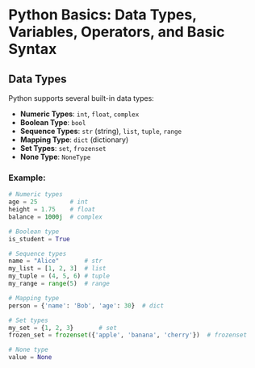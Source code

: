 # Python Basics: Data Types, Variables, Operators, and Basic Syntax

## Data Types

Python supports several built-in data types:

- **Numeric Types**: `int`, `float`, `complex`
- **Boolean Type**: `bool`
- **Sequence Types**: `str` (string), `list`, `tuple`, `range`
- **Mapping Type**: `dict` (dictionary)
- **Set Types**: `set`, `frozenset`
- **None Type**: `NoneType`

### Example:
```python
# Numeric types
age = 25         # int
height = 1.75    # float
balance = 1000j  # complex

# Boolean type
is_student = True

# Sequence types
name = "Alice"       # str
my_list = [1, 2, 3]  # list
my_tuple = (4, 5, 6) # tuple
my_range = range(5)  # range

# Mapping type
person = {'name': 'Bob', 'age': 30}  # dict

# Set types
my_set = {1, 2, 3}       # set
frozen_set = frozenset({'apple', 'banana', 'cherry'})  # frozenset

# None type
value = None

